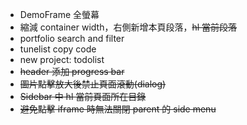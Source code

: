 - DemoFrame 全螢幕
- 縮減 container width，右側新增本頁段落，~~hl 當前段落~~
- portfolio search and filter
- tunelist copy code
- new project: todolist
- ~~header 添加 progress bar~~
- ~~圖片點擊放大後禁止頁面滾動(dialog)~~
- ~~Sidebar 中 hl 當前頁面所在目錄~~
- ~~避免點擊 iframe 時無法關閉 parent 的 side menu~~
